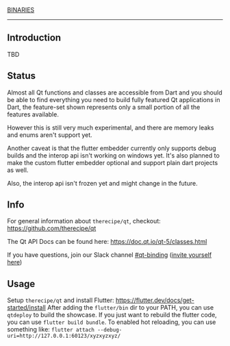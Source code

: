 [BINARIES](https://github.com/therecipe/flutter/releases/tag/v0.0.0)

---

Introduction
------------

TBD

Status
------

Almost all Qt functions and classes are accessible from Dart and you should be able to find everything you need to build fully featured Qt applications in Dart, the feature-set shown represents only a small portion of all the features available.

However this is still very much experimental, and there are memory leaks and enums aren't support yet.

Another caveat is that the flutter embedder currently only supports debug builds and the interop api isn't working on windows yet.
It's also planned to make the custom flutter embedder optional and support plain dart projects as well.

Also, the interop api isn't frozen yet and might change in the future.

Info
----

For general information about `therecipe/qt`, checkout: https://github.com/therecipe/qt

The Qt API Docs can be found here: https://doc.qt.io/qt-5/classes.html

If you have questions, join our Slack channel [#qt-binding](https://gophers.slack.com/messages/qt-binding/details) ([invite yourself here](https://invite.slack.golangbridge.org)\)

Usage
-----

Setup `therecipe/qt` and install Flutter: https://flutter.dev/docs/get-started/install
After adding the `flutter/bin` dir to your PATH, you can use `qtdeploy` to build the showcase.
If you just want to rebuild the flutter code, you can use `flutter build bundle`.
To enabled hot reloading, you can use something like: `flutter attach --debug-uri=http://127.0.0.1:60123/xyzxyzxyz/`

